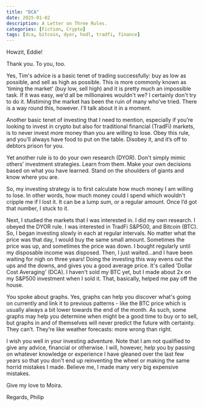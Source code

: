 ```yaml
---
title: "DCA"
date: 2025-01-02
description: A Letter on Three Rules.
categories: [Fiction, Crypto]
tags: [dca, bitcoin, dyor, hodl, tradfi, finance]
---
```


Howzit, Eddie!

Thank you.  To you, too.

Yes, Tim's advice is a basic tenet of trading successfully: buy as low as possible, and sell as high as possible. This is more commonly known as 'timing the market' (buy low, sell high) and it is pretty much an impossible task. If it was easy, we'd all be millionaires wouldn't we? I certainly don't try to do it. Mistiming the market has been the ruin of many who’ve tried. There is a way round this, however. I'll talk about it in a moment.

Another basic tenet of investing that I need to mention, especially if you’re looking to invest in crypto but also for traditional financial (TradFi) markets, is to never invest more money than you are willing to lose. Obey this rule, and you'll always have food to put on the table. Disobey it, and it’s off to debtors prison for you.

Yet another rule is to do your own research (DYOR). Don't simply mimic others’ investment strategies. Learn from them. Make your own decisions based on what you have learned. Stand on the shoulders of giants and know where you are.

So, my investing strategy is to first calculate how much money I am willing to lose. In other words, how much money could I spend which wouldn't cripple me if I lost it. It can be a lump sum, or a regular amount. Once I’d got that number, I stuck to it.  

Next, I studied the markets that I was interested in. I did my own research. I obeyed the DYOR rule. I was interested in TradFi S&P500, and Bitcoin (BTC). So, I began investing slowly in each at regular intervals. No matter what the price was that day, I would buy the same small amount. Sometimes the price was up, and sometimes the price was down. I bought regularly until my disposable income was disposed. Then, I just waited…and I have been waiting for nigh on three years!  Doing the investing this way evens out the ups and the downs, and gives you a good average price. It's called 'Dollar Cost Averaging' (DCA). I haven't sold my BTC yet, but I made about 2x on my S&P500 investment when I sold it. That, basically, helped me pay off the house.

You spoke about graphs. Yes, graphs can help you discover what's going on currently and link it to previous patterns - like the BTC price which is usually always a bit lower towards the end of the month.  As such, some graphs may help you determine when might be a good time to buy or to sell, but graphs in and of themselves will never predict the future with certainty. They can’t. They’re like weather forecasts: more wrong than right.

I wish you well in your investing adventure. Note that I am not qualified to give any advice, financial or otherwise. I will, however, help you by passing on whatever knowledge or experience I have gleaned over the last few years so that you don't end up reinventing the wheel or making the same horrid mistakes I made. Believe me, I made many very big expensive mistakes.

Give my love to Moira.

Regards,
Philip

